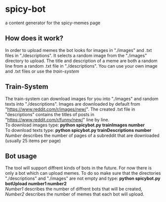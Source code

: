 # spicy-bot
a content generator for the spicy-memes page

## How does it work?
In order to upload memes the bot looks for images in "./images" and .txt files in "./descriptions". It selects a random image from the "./images" directory to upload. The title and description of a meme are both a random line from a random .txt file in "./descriptions".
You can use your own image and .txt files or use the _train-system_  

## Train-System
The train-system can download images for you into "./images" and random texts into "./descriptions". Images are downloaded by default from "https://www.reddit.com/r/images/new/". The created .txt file in "descriptions" contains the titles of posts in "https://www.reddit.com/r/funny/new/" line by line.  
To download images type: **python spicybot.py trainImages number**  
To download texts type: **python spicybot.py trainDescriptions number**  
_Number_ describes the number of pages of a subreddit that are downloaded (usually 25 items per page)  

## Bot usage
The tool will support diffrent kinds of bots in the future. For now there is only a bot which can upload memes. To do so make sure that the directories "./descriptions" and "./images" are not empty and type: **python spicybot.py botUpload number1 number2**  
_Number1_ describes the number of diffrent bots that will be created, _Number2_ describes the number of memes that each bot will upload.
